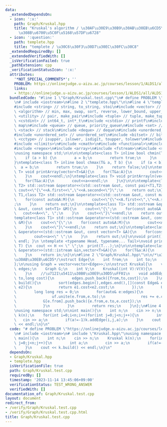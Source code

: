 ```yaml
---
data:
  _extendedDependsOn:
  - icon: ':x:'
    path: Graph/Kruskal.hpp
    title: "Kruskal's algorithm / \u30AF\u30E9\u30B9\u30AB\u30EB\u6CD5\u306B\u3088\
      \u308B\u6700\u5C0F\u5168\u57DF\u6728"
  - icon: ':question:'
    path: templete.hpp
    title: "templete / \u30C6\u30F3\u30D7\u30EC\u30FC\u30C8"
  _extendedRequiredBy: []
  _extendedVerifiedWith: []
  _isVerificationFailed: true
  _pathExtension: cpp
  _verificationStatusIcon: ':x:'
  attributes:
    '*NOT_SPECIAL_COMMENTS*': ''
    PROBLEM: https://onlinejudge.u-aizu.ac.jp/courses/lesson/1/ALDS1/all/ALDS1_12_A
    links:
    - https://onlinejudge.u-aizu.ac.jp/courses/lesson/1/ALDS1/all/ALDS1_12_A
  bundledCode: "#line 1 \"Graph/Kruskal.test.cpp\"\n# define PROBLEM \"https://onlinejudge.u-aizu.ac.jp/courses/lesson/1/ALDS1/all/ALDS1_12_A\"\
    \n# include <iostream>\n#line 2 \"templete.hpp\"\n\n#line 4 \"templete.hpp\"\n\
    #include <string> // string, to_string, stoi\n#include <vector> // vector\n#include\
    \ <algorithm> // min, max, swap, sort, reverse, lower_bound, upper_bound\n#include\
    \ <utility> // pair, make_pair\n#include <tuple> // tuple, make_tuple\n#include\
    \ <cstdint> // int64_t, int*_t\n#include <cstdio> // printf\n#include <map> //\
    \ map\n#include <queue> // queue, priority_queue\n#include <set> // set\n#include\
    \ <stack> // stack\n#include <deque> // deque\n#include <unordered_map> // unordered_map\n\
    #include <unordered_set> // unordered_set\n#include <bitset> // bitset\n#include\
    \ <cctype> // isupper, islower, isdigit, toupper, tolower\n#include <iomanip>\n\
    #include <climits>\n#include <cmath>\n#include <functional>\n#include <numeric>\n\
    #include <regex>\n#include <array>\n#include <fstream>\n#include <sstream>\n\n\
    \nusing namespace std;\n\n\n\ntemplate<class T> inline bool chmin(T& a, T b) {\n\
    \    if (a > b) {\n        a = b;\n        return true;\n    }\n    return false;\n\
    }\ntemplate<class T> inline bool chmax(T& a, T b) {\n    if (a < b) {\n      \
    \  a = b;\n        return true;\n    }\n    return false;\n}\n\ntemplate<class\
    \ T> void printArray(vector<T>&A){\n    for(T&a:A){\n        cout<<a<<\" \";\n\
    \    }\n    cout<<endl;\n}\ntemplate<class T> void printArrayln(vector<T>&A){\n\
    \    for(T&a:A){\n        cout<<a<<endl;\n    }\n}\n\n\ntemplate<class T1,class\
    \ T2> std::ostream &operator<<(std::ostream &out, const pair<T1,T2> &A){\n   \
    \ cout<<\"{\"<<A.first<<\",\"<<A.second<<\"}\";\n    return out;\n}\n\ntemplate<class\
    \ T1,class T2> std::ostream &operator<<(std::ostream &out, const map<T1,T2> &M){\n\
    \    for(const auto&A:M){\n        cout<<\"{\"<<A.first<<\",\"<<A.second<<\"}\"\
    ;\n    }\n    return out;\n}\n\ntemplate<class T1> std::ostream &operator<<(std::ostream\
    \ &out, const set<T1> &M){\n    cout<<\"{\";\n    for(const auto&A:M){\n     \
    \   cout<<A<<\", \";\n    }\n    cout<<\"}\"<<endl;\n    return out;\n}\n\n\n\
    template<class T1> std::ostream &operator<<(std::ostream &out, const multiset<T1>\
    \ &M){\n    cout<<\"{\";\n    for(const auto&A:M){\n        cout<<A<<\", \";\n\
    \    }\n    cout<<\"}\"<<endl;\n    return out;\n}\n\ntemplate<class T> std::ostream\
    \ &operator<<(std::ostream &out, const vector<T> &A){\n    for(const T &a:A){\n\
    \        cout<<a<<\" \";\n    }\n    return out;\n}\n\nvoid print() { cout <<\
    \ endl; }\n \ntemplate <typename Head, typename... Tail>\nvoid print(Head H, Tail...\
    \ T) {\n  cout << H << \" \";\n  print(T...);\n}\n\n\ntemplate<class T> std::istream\
    \ &operator>>(std::istream &in,vector<T>&A){\n    for(T&a:A){\n        std::cin>>a;\n\
    \    }\n    return in;\n}\n\n#line 2 \"Graph/Kruskal.hpp\"\n\n/*\u30AF\u30E9\u30B9\
    \u30AB\u30EB\u6CD5*/\nstruct Edge{\n    int from;\n    int to;\n    long cost;\n\
    };\n\nusing Graph = vector<vector<Edge>>;\n\nstruct Kruskal{\n    vector<Edge>\
    \ edges;\n    Graph G;\n    int V;\n    Kruskal(int V):V(V){\n        G.resize(V);\n\
    \    }\n    //\u7121\u5411\u30B0\u30E9\u30D5\uFF01\n    void addEdge(int from,int\
    \ to,long cost){\n        edges.push_back({from,to,cost});\n    }\n    long long\
    \ build(){\n        sort(edges.begin(),edges.end(),[](const Edge& e1,const Edge&\
    \ e2){\n            return e1.cost<e2.cost;\n        });\n        UnionFind uf(V);\n\
    \        long long res = 0;\n        for(auto& e:edges){\n            if(!uf.same(e.from,e.to)){\n\
    \                uf.unite(e.from,e.to);\n                res += e.cost;\n    \
    \            G[e.from].push_back({e.from,e.to,e.cost});\n                G[e.to].push_back({e.to,e.from,e.cost});\n\
    \            }\n        }\n        return res;\n    }\n};\n#line 4 \"Graph/Kruskal.test.cpp\"\
    \nusing namespace std;\n\nint main(){\n    int n;\n    cin >> n;\n    Kruskal\
    \ k(n);\n    for(int i=0;i<n;i++)for(int j=0;j<n;j++){\n        int a;\n     \
    \   cin >> a;\n        if(a!=-1)k.addEdge(i,j,a);\n    }\n    cout << k.build()\
    \ << endl;\n}\n"
  code: "# define PROBLEM \"https://onlinejudge.u-aizu.ac.jp/courses/lesson/1/ALDS1/all/ALDS1_12_A\"\
    \n# include <iostream>\n# include \"Kruskal.hpp\"\nusing namespace std;\n\nint\
    \ main(){\n    int n;\n    cin >> n;\n    Kruskal k(n);\n    for(int i=0;i<n;i++)for(int\
    \ j=0;j<n;j++){\n        int a;\n        cin >> a;\n        if(a!=-1)k.addEdge(i,j,a);\n\
    \    }\n    cout << k.build() << endl;\n}\n"
  dependsOn:
  - Graph/Kruskal.hpp
  - templete.hpp
  isVerificationFile: true
  path: Graph/Kruskal.test.cpp
  requiredBy: []
  timestamp: '2023-11-14 13:45:06+09:00'
  verificationStatus: TEST_WRONG_ANSWER
  verifiedWith: []
documentation_of: Graph/Kruskal.test.cpp
layout: document
redirect_from:
- /verify/Graph/Kruskal.test.cpp
- /verify/Graph/Kruskal.test.cpp.html
title: Graph/Kruskal.test.cpp
---
```

